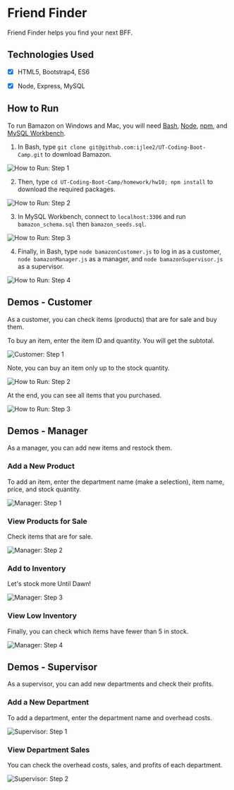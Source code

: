# Friend Finder

Friend Finder helps you find your next BFF.


## Technologies Used
- [x] HTML5, Bootstrap4, ES6

- [x] Node, Express, MySQL


## How to Run
To run Bamazon on Windows and Mac, you will need [Bash](https://git-scm.com/downloads/), [Node](https://nodejs.org/en/), [npm](https://www.npmjs.com/get-npm?utm_source=house&utm_medium=homepage&utm_campaign=free%20orgs&utm_term=Install%20npm), and [MySQL Workbench](https://dev.mysql.com/downloads/workbench/).

1. In Bash, type `git clone git@github.com:ijlee2/UT-Coding-Boot-Camp.git` to download Bamazon.

![How to Run: Step 1](images/how_to_run_step1.png?raw=true)

2. Then, type `cd UT-Coding-Boot-Camp/homework/hw10; npm install` to download the required packages.

![How to Run: Step 2](images/how_to_run_step2.png?raw=true)

3. In MySQL Workbench, connect to `localhost:3306` and run `bamazon_schema.sql` then `bamazon_seeds.sql`.

![How to Run: Step 3](images/how_to_run_step3.png?raw=true)

4. Finally, in Bash, type `node bamazonCustomer.js` to log in as a customer, `node bamazonManager.js` as a manager, and `node bamazonSupervisor.js` as a supervisor.

![How to Run: Step 4](images/how_to_run_step4.png?raw=true)


## Demos - Customer

As a customer, you can check items (products) that are for sale and buy them.

To buy an item, enter the item ID and quantity. You will get the subtotal.

![Customer: Step 1](images/customer_step1.png?raw=true)

Note, you can buy an item only up to the stock quantity.

![How to Run: Step 2](images/customer_step2.png?raw=true)

At the end, you can see all items that you purchased.

![How to Run: Step 3](images/customer_step3.png?raw=true)


## Demos - Manager

As a manager, you can add new items and restock them.

### Add a New Product

To add an item, enter the department name (make a selection), item name, price, and stock quantity.

![Manager: Step 1](images/manager_step1.png?raw=true)

### View Products for Sale

Check items that are for sale.

![Manager: Step 2](images/manager_step2.png?raw=true)

### Add to Inventory

Let's stock more Until Dawn!

![Manager: Step 3](images/manager_step3.png?raw=true)

### View Low Inventory

Finally, you can check which items have fewer than 5 in stock.

![Manager: Step 4](images/manager_step4.png?raw=true)


## Demos - Supervisor

As a supervisor, you can add new departments and check their profits.

### Add a New Department

To add a department, enter the department name and overhead costs.

![Supervisor: Step 1](images/supervisor_step1.png?raw=true)

### View Department Sales

You can check the overhead costs, sales, and profits of each department.

![Supervisor: Step 2](images/supervisor_step2.png?raw=true)